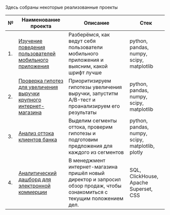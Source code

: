 Здесь собраны некоторые реализованные проекты

| №  | Наименование проекта                                | Описание                                                                 | Стек                                                        |
|----|----------------------------------------------------|-------------------------------------------------------------------------|-------------------------------------------------------------|
| 1.  | [Изучение поведения пользователей мобильного приложения](https://github.com/stavrov44/Portfolio/tree/main/Mobile%20App%20AB%20testing)            | Разберёмся, как ведут себя пользователи мобильного приложения и выясним, какой шрифт лучше | python, pandas, numpy, scipy, matplotlib |
| 2.  | [Проверка гипотез для увеличения выручки крупного интернет-магазина](https://github.com/stavrov44/Portfolio/tree/main/Online%20store%20hypotheses%20testing)            | Приоритизируем гипотезы увеличения выручки, запуститм A/B-тест и проанализируем его результаты | python, pandas, numpy, scipy, matplotlib |
| 3.  | [Анализ оттока клиентов банка](https://github.com/stavrov44/Portfolio/tree/main/Clients%20are%20leaving%20the%20bank)           | Выделим сегменты оттока, проверим гипотезы и подготовим предложения для каждого из сегментов  | python, pandas, numpy, scipy, matplotlib, plotly|
| 4.  | [Аналитический дашборд для электронной коммерции](https://github.com/stavrov44/Portfolio/tree/main/Clients%20are%20leaving%20the%20bank)           | В менеджмент интернет-магазина пришёл новый директор и запросил обзор продаж, чтобы ознакомиться с текущим положением дел.  | SQL, ClickHouse, Apache Superset, CSS|
